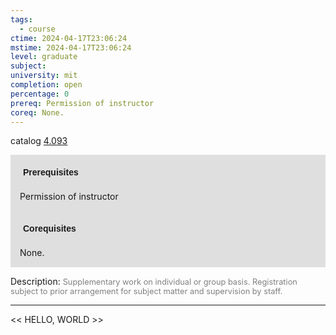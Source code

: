 ```yaml
---
tags:
  - course
ctime: 2024-04-17T23:06:24
mstime: 2024-04-17T23:06:24
level: graduate
subject: 
university: mit
completion: open
percentage: 0
prereq: Permission of instructor
coreq: None.
---
```


catalog [4.093](http://student.mit.edu/catalog/m4a.html#4.093)

<span style="display: block; padding: 15px; background-color: rgb(100, 100, 100, 0.2);"><font id="m_prereq3025_0" style="display: block; font-family: Arial, sans-serif; font-weight: bold; padding: 5px">Prerequisites</font><br><span id="prereq3025_0">Permission of instructor</span></span>
<span style="display: block; padding: 15px; background-color: rgb(100, 100, 100, 0.2);"><font id="m_coreq3025_0" style="display: block; font-family: Arial, sans-serif; font-weight: bold; padding: 5px">Corequisites</font><br><span id="coreq3025_0">None.</span></span>

<font style="">Description:</font>
<font style="color: grey; font-size: 0.8rem;">Supplementary work on individual or group basis. Registration subject to prior arrangement for subject matter and supervision by staff.</font>



---

<< HELLO, WORLD >>
